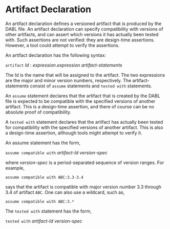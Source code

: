 # Artifact Declaration
An artifact declaration defines a versioned artifact that is produced by the DABL
file. An artifact declaration can specify compatibility with versions of other
artifacts, and can assert which versions it has actually been tested with.
Such assertions are not verified: they are design-time assertions. However, a
tool could attempt to verify the assertions.

An artifact declaration has the following syntax:

`artifact` *Id* : *expression*.*expression* *artifact-statements*

The Id is the name that will be assigned to the artifact. The two expressions
are the major and minor version numbers, respectively. The artifact-statements
consist of `assume` statements and `tested with` statements.

An `assume` statement declares that the artifact that is created by the DABL file
is expected to be compatible with the specified versions of another artifact.
This is a design-time assertion, and there of course can be no absolute proof of
compatibility.

A `tested with` statement declares that the artifact has actually been tested
for compatibility with the specified versions of another artifact. This is also
a design-time assertion, although tools might attempt to verify it.

An assume statement has the form,

`assume compatible with` *artifact-Id* *version-spec*

where *version-spec* is a period-separated sequence of version ranges. For example,

```
assume compatible with ABC:3.3-3.4
```

says that the artifact is compatible with major version number 3.3 through 3.4
of artifact `ABC`. One can also use a wildcard, such as,

```
assume compatible with ABC:3.*
```

The `tested with` statement has the form,

`tested with` *artifact-Id* *version-spec*
